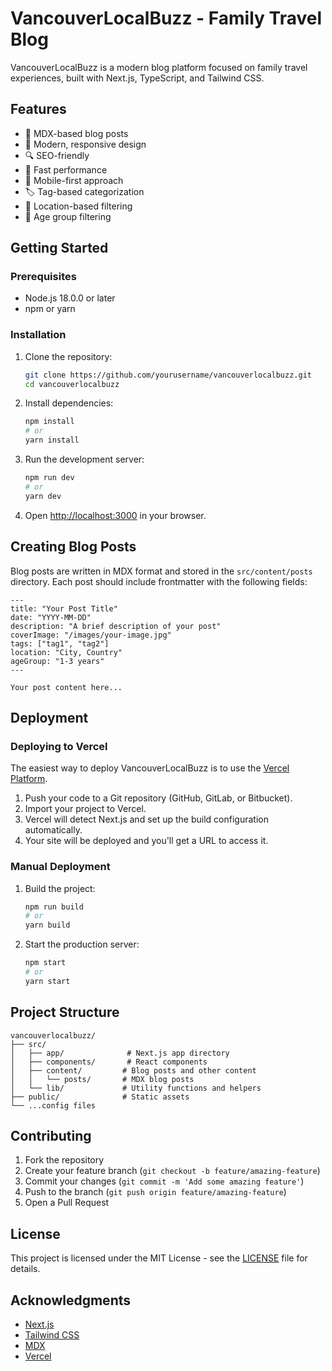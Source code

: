 # VancouverLocalBuzz - Family Travel Blog

VancouverLocalBuzz is a modern blog platform focused on family travel experiences, built with Next.js, TypeScript, and Tailwind CSS.

## Features

- 📝 MDX-based blog posts
- 🎨 Modern, responsive design
- 🔍 SEO-friendly
- 🚀 Fast performance
- 📱 Mobile-first approach
- 🏷️ Tag-based categorization
- 📍 Location-based filtering
- 👶 Age group filtering

## Getting Started

### Prerequisites

- Node.js 18.0.0 or later
- npm or yarn

### Installation

1. Clone the repository:
   ```bash
   git clone https://github.com/yourusername/vancouverlocalbuzz.git
   cd vancouverlocalbuzz
   ```

2. Install dependencies:
   ```bash
   npm install
   # or
   yarn install
   ```

3. Run the development server:
   ```bash
   npm run dev
   # or
   yarn dev
   ```

4. Open [http://localhost:3000](http://localhost:3000) in your browser.

## Creating Blog Posts

Blog posts are written in MDX format and stored in the `src/content/posts` directory. Each post should include frontmatter with the following fields:

```mdx
---
title: "Your Post Title"
date: "YYYY-MM-DD"
description: "A brief description of your post"
coverImage: "/images/your-image.jpg"
tags: ["tag1", "tag2"]
location: "City, Country"
ageGroup: "1-3 years"
---

Your post content here...
```

## Deployment

### Deploying to Vercel

The easiest way to deploy VancouverLocalBuzz is to use the [Vercel Platform](https://vercel.com).

1. Push your code to a Git repository (GitHub, GitLab, or Bitbucket).
2. Import your project to Vercel.
3. Vercel will detect Next.js and set up the build configuration automatically.
4. Your site will be deployed and you'll get a URL to access it.

### Manual Deployment

1. Build the project:
   ```bash
   npm run build
   # or
   yarn build
   ```

2. Start the production server:
   ```bash
   npm start
   # or
   yarn start
   ```

## Project Structure

```
vancouverlocalbuzz/
├── src/
│   ├── app/              # Next.js app directory
│   ├── components/       # React components
│   ├── content/         # Blog posts and other content
│   │   └── posts/       # MDX blog posts
│   └── lib/             # Utility functions and helpers
├── public/              # Static assets
└── ...config files
```

## Contributing

1. Fork the repository
2. Create your feature branch (`git checkout -b feature/amazing-feature`)
3. Commit your changes (`git commit -m 'Add some amazing feature'`)
4. Push to the branch (`git push origin feature/amazing-feature`)
5. Open a Pull Request

## License

This project is licensed under the MIT License - see the [LICENSE](LICENSE) file for details.

## Acknowledgments

- [Next.js](https://nextjs.org/)
- [Tailwind CSS](https://tailwindcss.com/)
- [MDX](https://mdxjs.com/)
- [Vercel](https://vercel.com/)
